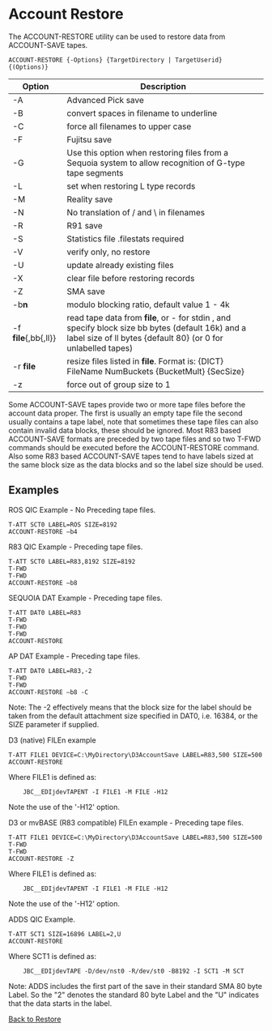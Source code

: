# Account Restore

<PageHeader />

The ACCOUNT-RESTORE utility can be used to restore data from ACCOUNT-SAVE tapes.

```
ACCOUNT-RESTORE {-Options} {TargetDirectory | TargetUserid} {(Options)}
```

| Option | Description |
| --- | --- |
| -A | Advanced Pick save |
| -B | convert spaces in filename to underline |
| -C | force all filenames to upper case |
| -F | Fujitsu save |
| -G | Use this option when restoring files from a Sequoia system to allow recognition of G-type tape segments |
| -L | set when restoring L type records |
| -M | Reality save |
| -N | No translation of / and \ in filenames |
| -R | R91 save |
| -S | Statistics file .filestats required |
| -V | verify only, no restore |
| -U | update already existing files |
| -X | clear file before restoring records |
| -Z | SMA save |
| -b**n** | modulo blocking ratio, default value 1 - 4k |
| -f **file**{,bb{,ll}} | read tape data from **file**, or - for stdin , and specify block size bb bytes (default 16k) and a label size of ll bytes {default 80} (or 0 for unlabelled tapes) |
| -r **file** | resize files listed in **file**. Format is: {DICT} FileName NumBuckets {BucketMult} {SecSize} |
| -z | force out of group size to 1 |

Some ACCOUNT-SAVE tapes provide two or more tape files before the account data proper. The first is usually an empty tape file the second usually contains a tape label, note that sometimes these tape files can also contain invalid data blocks, these should be ignored. Most R83 based ACCOUNT-SAVE formats are preceded by two tape files and so two T-FWD commands should be executed before the ACCOUNT-RESTORE command. Also some R83 based ACCOUNT-SAVE tapes tend to have labels sized at the same block size as the data blocks and so the label size should be used.

## Examples

ROS QIC Example - No Preceding tape files.

```
T-ATT SCT0 LABEL=ROS SIZE=8192
ACCOUNT-RESTORE –b4
```

R83 QIC Example - Preceding tape files.

```
T-ATT SCT0 LABEL=R83,8192 SIZE=8192
T-FWD
T-FWD
ACCOUNT-RESTORE –b8
```

SEQUOIA DAT Example - Preceding tape files.

```
T-ATT DAT0 LABEL=R83
T-FWD
T-FWD
T-FWD
ACCOUNT-RESTORE
```

AP DAT Example - Preceding tape files.

```
T-ATT DAT0 LABEL=R83,-2
T-FWD
T-FWD
ACCOUNT-RESTORE –b8 -C
```

Note: The -2 effectively means that the block size for the label should be taken from the default attachment size specified in DAT0, i.e. 16384, or the SIZE parameter if supplied.

D3 (native) FILEn example

```
T-ATT FILE1 DEVICE=C:\MyDirectory\D3AccountSave LABEL=R83,500 SIZE=500
ACCOUNT-RESTORE
```

Where FILE1 is defined as:

```
    JBC__EDIjdevTAPENT -I FILE1 -M FILE -H12
```

Note the use of the '-H12' option.

D3 or mvBASE (R83 compatible) FILEn example - Preceding tape files.

```
T-ATT FILE1 DEVICE=C:\MyDirectory\D3AccountSave LABEL=R83,500 SIZE=500
T-FWD
T-FWD
ACCOUNT-RESTORE -Z
```

Where FILE1 is defined as:

```
    JBC__EDIjdevTAPENT -I FILE1 -M FILE -H12
```

Note the use of the '-H12' option.

ADDS QIC Example.

```
T-ATT SCT1 SIZE=16896 LABEL=2,U
ACCOUNT-RESTORE
```

Where SCT1 is defined as:

```
    JBC__EDIjdevTAPE -D/dev/nst0 -R/dev/st0 -B8192 -I SCT1 -M SCT
```

Note: ADDS includes the first part of the save in their standard
SMA 80 byte Label. So the "2" denotes the standard 80 byte Label and
the "U" indicates that the data starts in the label.

[Back to Restore](./../README.md)

  
<PageFooter />
